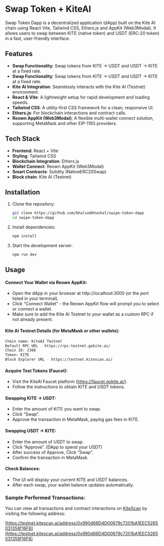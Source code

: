 # Swap Token + KiteAI

Swap Token Dapp is a decentralized application (dApp) built on the Kite AI chain using React Vite, Tailwind CSS, Ethers.js and AppKit (Web3Modal). It allows users to swap between KITE (native token) and USDT (ERC‑20 token) in a fast, user-friendly interface.

## Features

- **Swap Functionality**: Swap tokens from KITE → USDT and USDT → KITE at a fixed rate.
- **Swap Functionality**: Swap tokens from KITE → USDT and USDT → KITE at a fixed rate.
- **Kite AI Integration**: Seamlessly interacts with the Kite AI (Testnet) environment.
- **React & Vite**: A lightweight setup for rapid development and loading speeds.
- **Tailwind CSS**: A utility-first CSS framework for a clean, responsive UI.
- **Ethers.js**: For blockchain interactions and contract calls.
- **Reown AppKit (Web3Modal)**: A flexible multi-wallet connect solution, supporting MetaMask and other EIP-1193 providers.

## Tech Stack

- **Frontend**: React + Vite
- **Styling**: Tailwind CSS
- **Blockchain Integration**: Ethers.js
- **Wallet Connect**: Reown AppKit (Web3Modal)
- **Smart Contracts**: Solidity (NativeERC20Swap)
- **Block chain**: Kite AI (Testnet)

## Installation

1. Clone the repository:
   ```sh
   git clone https://github.com/bhalsodkhushal/swipe-token-dapp
   cd swipe-token-dapp
   ```
2. Install dependencies:
   ```sh
   npm install
   ```
3. Start the development server:
   ```sh
   npm run dev
   ```

## Usage

#### Connect Your Wallet via Reown AppKit:

- Open the dApp in your browser at http://localhost:3000 (or the port listed in your terminal).
- Click “Connect Wallet” - the Reown AppKit flow will prompt you to select or connect a wallet.
- Make sure to add the Kite AI Testnet to your wallet as a custom RPC if not already present.

#### Kite AI Testnet Details (for MetaMask or other wallets):

```sh
Chain name: KiteAI Testnet
Default RPC URL - https://rpc-testnet.gokite.ai/
Chain ID: 2368
Token: KITE
Block Explorer URL - https://testnet.kitescan.ai/
```

#### Acquire Test Tokens (Faucet):

- Visit the KiteAI Faucet platform (https://faucet.gokite.ai/).
- Follow the instructions to obtain KITE and USDT tokens.

#### Swapping KITE → USDT:

- Enter the amount of KITE you want to swap.
- Click “Swap”.
- Approve the transaction in MetaMask, paying gas fees in KITE.

#### Swapping USDT → KITE:

- Enter the amount of USDT to swap.
- Click “Approve”. (DApp to spend your USDT)
- After success of Approve, Click “Swap”.
- Confirm the transaction in MetaMask.

#### Check Balances:

- The UI will display your current KITE and USDT balances.
- After each swap, your wallet balance updates automatically.

### Sample Performed Transactions:

You can view all transactions and contract interactions on [KiteScan](https://testnet.kitescan.ai/) by visiting the following address:

[https://testnet.kitescan.ai/address/0x990d66D4D00679c7201bA1EEC5265031358f16F8](https://testnet.kitescan.ai/address/0x990d66D4D00679c7201bA1EEC5265031358f16F8)
